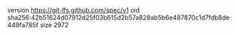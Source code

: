 version https://git-lfs.github.com/spec/v1
oid sha256:42b51624d07912d25f03b615d2b57a828ab5b6e487870c1d7fdb8de449fa785f
size 2972
